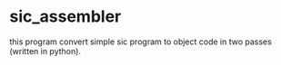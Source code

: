 # sic_assembler

this program convert simple sic program to object code in two passes (written in python).
